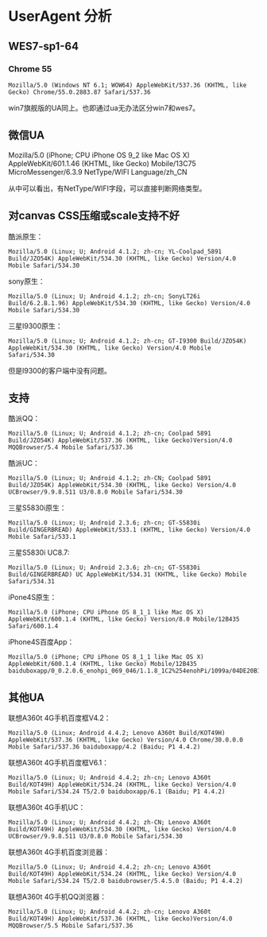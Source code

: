 # UserAgent 分析


## WES7-sp1-64

### Chrome 55

    Mozilla/5.0 (Windows NT 6.1; WOW64) AppleWebKit/537.36 (KHTML, like Gecko) Chrome/55.0.2883.87 Safari/537.36

win7旗舰版的UA同上。也即通过ua无办法区分win7和wes7。


## 微信UA

Mozilla/5.0 (iPhone; CPU iPhone OS 9_2 like Mac OS X) AppleWebKit/601.1.46 (KHTML, like Gecko) Mobile/13C75 MicroMessenger/6.3.9 NetType/WIFI Language/zh_CN

从中可以看出，有NetType/WIFI字段，可以直接判断网络类型。


## 对canvas CSS压缩或scale支持不好

酷派原生：

    Mozilla/5.0 (Linux; U; Android 4.1.2; zh-cn; YL-Coolpad_5891 Build/JZO54K) AppleWebKit/534.30 (KHTML, like Gecko) Version/4.0 Mobile Safari/534.30

sony原生：

    Mozilla/5.0 (Linux; U; Android 4.1.2; zh-cn; SonyLT26i Build/6.2.B.1.96) AppleWebKit/534.30 (KHTML, like Gecko) Version/4.0 Mobile Safari/534.30

三星I9300原生：

    Mozilla/5.0 (Linux; U; Android 4.1.2; zh-cn; GT-I9300 Build/JZO54K) AppleWebKit/534.30 (KHTML, like Gecko) Version/4.0 Mobile Safari/534.30

但是I9300的客户端中没有问题。



## 支持

酷派QQ：

    Mozilla/5.0 (Linux; U; Android 4.1.2; zh-cn; Coolpad 5891 Build/JZO54K) AppleWebKit/537.36 (KHTML, like Gecko)Version/4.0 MQQBrowser/5.4 Mobile Safari/537.36

酷派UC：

    Mozilla/5.0 (Linux; U; Android 4.1.2; zh-CN; Coolpad 5891 Build/JZO54K) AppleWebKit/534.30 (KHTML, like Gecko) Version/4.0 UCBrowser/9.9.8.511 U3/0.8.0 Mobile Safari/534.30

三星S5830i原生：

    Mozilla/5.0 (Linux; U; Android 2.3.6; zh-cn; GT-S5830i Build/GINGERBREAD) AppleWebKit/533.1 (KHTML, like Gecko) Version/4.0 Mobile Safari/533.1

三星S5830i UC8.7:

    Mozilla/5.0 (Linux; U; Android 2.3.6; zh-cn; GT-S5830i Build/GINGERBREAD) UC AppleWebKit/534.31 (KHTML, like Gecko) Mobile Safari/534.31

iPone4S原生：

    Mozilla/5.0 (iPhone; CPU iPhone OS 8_1_1 like Mac OS X) AppleWebKit/600.1.4 (KHTML, like Gecko) Version/8.0 Mobile/12B435 Safari/600.1.4

iPhone4S百度App：
    
    Mozilla/5.0 (iPhone; CPU iPhone OS 8_1_1 like Mac OS X) AppleWebKit/600.1.4 (KHTML, like Gecko) Mobile/12B435 baiduboxapp/0_0.2.0.6_enohpi_069_046/1.1.8_1C2%254enohPi/1099a/04DE20B136DB7F505C46DB53D675F6673F5A8C0C1FCOOBOHRGP/1

## 其他UA

联想A360t 4G手机百度框V4.2：

    Mozilla/5.0 (Linux; Android 4.4.2; Lenovo A360t Build/KOT49H) AppleWebKit/537.36 (KHTML, like Gecko) Version/4.0 Chrome/30.0.0.0 Mobile Safari/537.36 baiduboxapp/4.2 (Baidu; P1 4.4.2)


联想A360t 4G手机百度框V6.1：

    Mozilla/5.0 (Linux; U; Android 4.4.2; zh-cn; Lenovo A360t Build/KOT49H) AppleWebKit/534.24 (KHTML, like Gecko) Version/4.0 Mobile Safari/534.24 T5/2.0 baiduboxapp/6.1 (Baidu; P1 4.4.2)

联想A360t 4G手机UC：

    Mozilla/5.0 (Linux; U; Android 4.4.2; zh-CN; Lenovo A360t Build/KOT49H) AppleWebKit/534.30 (KHTML, like Gecko) Version/4.0 UCBrowser/9.9.8.511 U3/0.8.0 Mobile Safari/534.30


联想A360t 4G手机百度浏览器：

    Mozilla/5.0 (Linux; U; Android 4.4.2; zh-cn; Lenovo A360t Build/KOT49H) AppleWebKit/534.24 (KHTML, like Gecko) Version/4.0 Mobile Safari/534.24 T5/2.0 baidubrowser/5.4.5.0 (Baidu; P1 4.4.2) 

联想A360t 4G手机QQ浏览器：

    Mozilla/5.0 (Linux; U; Android 4.4.2; zh-cn; Lenovo A360t Build/KOT49H) AppleWebKit/537.36 (KHTML, like Gecko)Version/4.0 MQQBrowser/5.5 Mobile Safari/537.36
